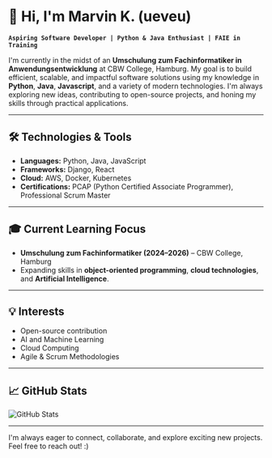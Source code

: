 

# 👋 Hi, I'm Marvin K. (ueveu)

**`Aspiring Software Developer | Python & Java Enthusiast | FAIE in Training`**

I'm currently in the midst of an **Umschulung zum Fachinformatiker in Anwendungsentwicklung** at CBW College, Hamburg. My goal is to build efficient, scalable, and impactful software solutions using my knowledge in **Python**, **Java**, **Javascript**, and a variety of modern technologies. I'm always exploring new ideas, contributing to open-source projects, and honing my skills through practical applications.

---

## 🛠️ Technologies & Tools

- **Languages:** Python, Java, JavaScript
- **Frameworks:** Django, React
- **Cloud:** AWS, Docker, Kubernetes
- **Certifications:** PCAP (Python Certified Associate Programmer), Professional Scrum Master
---

## 🎓 Current Learning Focus

- **Umschulung zum Fachinformatiker (2024–2026)** – CBW College, Hamburg
- Expanding skills in **object-oriented programming**, **cloud technologies**, and **Artificial Intelligence**.

---

## 💡 Interests

- Open-source contribution
- AI and Machine Learning
- Cloud Computing 
- Agile & Scrum Methodologies


---

## 📈 GitHub Stats

![GitHub Stats](https://github-readme-stats.vercel.app/api?username=ueveu&show_icons=true&theme=radical)

---

I'm always eager to connect, collaborate, and explore exciting new projects. Feel free to reach out! :)
